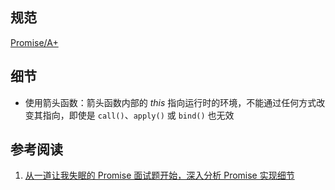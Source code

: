 
## 规范

[Promise/A+](https://promisesaplus.com/)

## 细节

- 使用箭头函数：箭头函数内部的 *this* 指向运行时的环境，不能通过任何方式改变其指向，即使是 `call()`、`apply()` 或 `bind()` 也无效

## 参考阅读

1. [从一道让我失眠的 Promise 面试题开始，深入分析 Promise 实现细节](https://juejin.cn/post/6945319439772434469)
